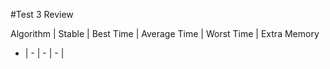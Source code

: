 #Test 3 Review

Algorithm | Stable | Best Time | Average Time | Worst Time | Extra Memory
- | - | - | - | 